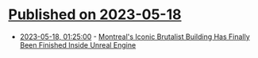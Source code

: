 # [Published on 2023-05-18](index.md)

* [2023-05-18, 01:25:00](https://tech.slashdot.org/story/23/05/17/219208/montreals-iconic-brutalist-building-has-finally-been-finished-inside-unreal-engine?utm_source=rss1.0mainlinkanon&utm_medium=feed) - [Montreal's Iconic Brutalist Building Has Finally Been Finished Inside Unreal Engine](https://tech.slashdot.org/story/23/05/17/219208/montreals-iconic-brutalist-building-has-finally-been-finished-inside-unreal-engine?utm_source=rss1.0mainlinkanon&utm_medium=feed)
